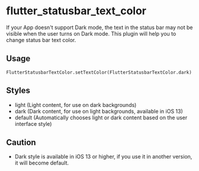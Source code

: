 # flutter_statusbar_text_color

If your App doesn't support Dark mode, the text in the status bar may not be visible when the user turns on Dark mode.
This plugin will help you to change status bar text color.

## Usage

`FlutterStatusbarTextColor.setTextColor(FlutterStatusbarTextColor.dark)`


## Styles

- light    (Light content, for use on dark backgrounds)
- dark     (Dark content, for use on light backgrounds, available in iOS 13)
- default  (Automatically chooses light or dark content based on the user interface style)


## Caution

- Dark style is available in iOS 13 or higher, if you use it in another version, it will become default.
